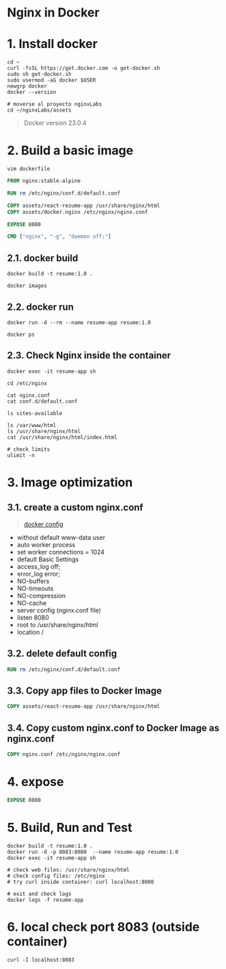 # Nginx in Docker <!-- omit in toc -->

# 1. Install docker
```
cd ~
curl -fsSL https://get.docker.com -o get-docker.sh
sudo sh get-docker.sh
sudo usermod -aG docker $USER
newgrp docker
docker --version

# moverse al proyecto nginxLabs
cd ~/nginxLabs/assets
```
> Docker version 23.0.4

# 2. Build a basic image
```
vim dockerfile
```
```dockerfile
FROM nginx:stable-alpine

RUN rm /etc/nginx/conf.d/default.conf

COPY assets/react-resume-app /usr/share/nginx/html
COPY assets/docker.nginx /etc/nginx/nginx.conf

EXPOSE 8080

CMD ["nginx", "-g", "daemon off;"]
```
## 2.1. docker build
```
docker build -t resume:1.0 .

docker images
```
## 2.2. docker run
```
docker run -d --rm --name resume-app resume:1.0

docker ps
```

## 2.3. Check Nginx inside the container
```
docker exec -it resume-app sh

cd /etc/nginx

cat nginx.conf
cat conf.d/default.conf

ls sites-available

ls /var/www/html
ls /usr/share/nginx/html
cat /usr/share/nginx/html/index.html

# check limits
ulimit -n
```

# 3. Image optimization

## 3.1. create a custom nginx.conf
> [docker config](./assets/docker.nginx)
- without default www-data user
- auto worker process
- set worker connections = 1024
- default Basic Settings
- access_log off;
- error_log  error;
- NO-buffers
- NO-timeouts
- NO-compression
- NO-cache
- server config (nginx.conf file)
- listen 8080
- root to /usr/share/nginx/html
- location /

## 3.2. delete default config
```dockerfile
RUN rm /etc/nginx/conf.d/default.conf
```
## 3.3. Copy app files to Docker Image
```dockerfile
COPY assets/react-resume-app /usr/share/nginx/html
```
## 3.4. Copy custom nginx.conf to Docker Image as nginx.conf
```dockerfile
COPY nginx.conf /etc/nginx/nginx.conf
```
# 4. expose
```dockerfile
EXPOSE 8080
```
# 5. Build, Run and Test
```
docker build -t resume:1.0 .
docker run -d -p 8083:8080  --name resume-app resume:1.0
docker exec -it resume-app sh

# check web files: /usr/share/nginx/html
# check config files: /etc/nginx
# try curl inside container: curl localhost:8080

# exit and check logs
docker logs -f resume-app
```

# 6. local check port 8083 (outside container)
```
curl -I localhost:8083
```



